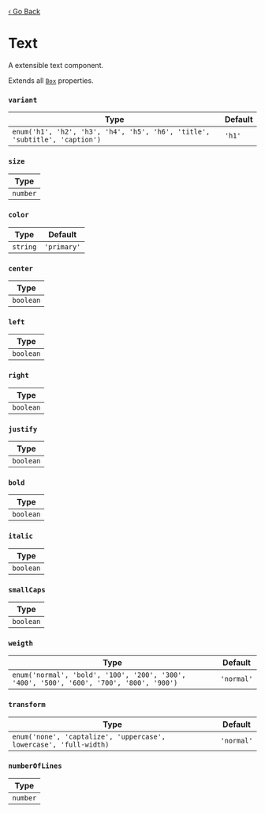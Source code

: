 [‹ Go Back](README.md)

# Text
A extensible text component.

Extends all [`Box`](Box.md) properties.

### `variant`

| Type                                                                       | Default |
|----------------------------------------------------------------------------|---------|
| `enum('h1', 'h2', 'h3', 'h4', 'h5', 'h6', 'title', 'subtitle', 'caption')` | `'h1'`  |

### `size`

| Type     |
|----------|
| `number` |

### `color`

| Type     | Default     |
|----------|-------------|
| `string` | `'primary'` |

### `center`

| Type      |
|-----------|
| `boolean` |

### `left`

| Type      |
|-----------|
| `boolean` |

### `right`

| Type      |
|-----------|
| `boolean` |

### `justify`

| Type      |
|-----------|
| `boolean` |

### `bold`

| Type      |
|-----------|
| `boolean` |

### `italic`

| Type      |
|-----------|
| `boolean` |

### `smallCaps`

| Type      |
|-----------|
| `boolean` |

### `weigth`

| Type                                                                                    | Default    |
|-----------------------------------------------------------------------------------------|------------|
| `enum('normal', 'bold', '100', '200', '300', '400', '500', '600', '700', '800', '900')` | `'normal'` |


### `transform`

| Type                                                              | Default    |
|-------------------------------------------------------------------|------------|
| `enum('none', 'captalize', 'uppercase', lowercase', 'full-width)` | `'normal'` |

### `numberOfLines`

| Type     |
|----------|
| `number` |


